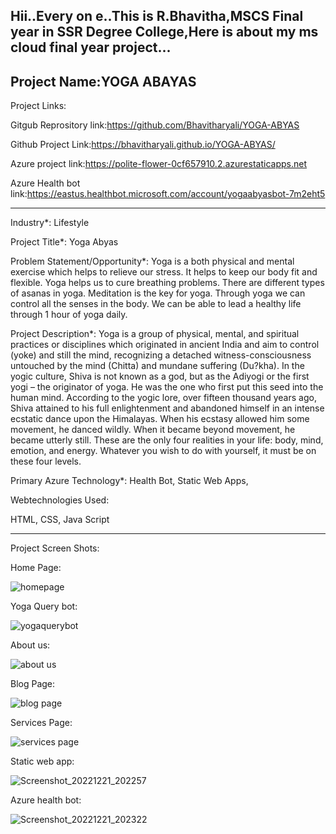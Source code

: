 Hii..Every on e..This is R.Bhavitha,MSCS Final year in SSR Degree College,Here is about my ms cloud final year project...
------------------------------------------------------------------------------------------------------------------------------------------------------------------------
Project Name:YOGA ABAYAS
------------------------------------------------------------------------------------------------------------------------------------------------------------------------
Project Links:

Gitgub  Reprository link:https://github.com/Bhavitharyali/YOGA-ABYAS

Github Project Link:https://bhavitharyali.github.io/YOGA-ABYAS/

Azure project link:https://polite-flower-0cf657910.2.azurestaticapps.net

Azure Health bot link:https://eastus.healthbot.microsoft.com/account/yogaabyasbot-7m2eht5

------------------------------------------------------------------------------------------------------------------------------------------------------------------------

Industry*:
Lifestyle

Project Title*:
Yoga Abyas

Problem Statement/Opportunity*:
Yoga is a both physical and mental exercise which helps to relieve our stress. It helps to keep our body fit and flexible. Yoga helps us to cure breathing problems. There are different types of asanas in yoga. Meditation is the key for yoga. Through yoga we can control all the senses in the body. We can be able to lead a healthy life through 1 hour of yoga daily.

Project Description*:
Yoga is a group of physical, mental, and spiritual practices or disciplines which originated in ancient India and aim to control (yoke) and still the mind, recognizing a detached witness-consciousness untouched by the mind (Chitta) and mundane suffering (Du?kha). In the yogic culture, Shiva is not known as a god, but as the Adiyogi or the first yogi – the originator of yoga. He was the one who first put this seed into the human mind. According to the yogic lore, over fifteen thousand years ago, Shiva attained to his full enlightenment and abandoned himself in an intense ecstatic dance upon the Himalayas. When his ecstasy allowed him some movement, he danced wildly. When it became beyond movement, he became utterly still. These are the only four realities in your life: body, mind, emotion, and energy. Whatever you wish to do with yourself, it must be on these four levels.

Primary Azure Technology*:
Health Bot, Static Web Apps,

Webtechnologies Used:

HTML,
CSS,
Java Script

-----------------------------------------------------------------------------------------------------------------------------------------------------------------------
Project Screen Shots:

Home Page:

![homepage](https://user-images.githubusercontent.com/116258236/206639068-611b5bb2-1689-4bd1-9465-f7d958fe6d6f.png)

Yoga Query bot:

![yogaquerybot ](https://user-images.githubusercontent.com/116258236/206639054-cb0e7c60-e1fb-4913-9c49-3cbeb150d1c1.png)

About us:

![about us](https://user-images.githubusercontent.com/116258236/206639062-3b9086ba-f926-4219-b5e5-5fad300e974f.png)

Blog Page:

![blog page](https://user-images.githubusercontent.com/116258236/206639067-859a9341-b2b4-4325-b64f-da753feed1be.png)

Services Page:

![services page](https://user-images.githubusercontent.com/116258236/206639072-3c5d92b6-5e21-4cda-9693-a5e7d8e81fac.png)



Static web app:



![Screenshot_20221221_202257](https://user-images.githubusercontent.com/116258236/208935827-b26a3a87-6987-45d8-aae4-56c31ea8b40d.png)

Azure health bot:

![Screenshot_20221221_202322](https://user-images.githubusercontent.com/116258236/208935865-aa90b7f4-fbb7-4e22-b6c9-3e579fd83a86.png)







